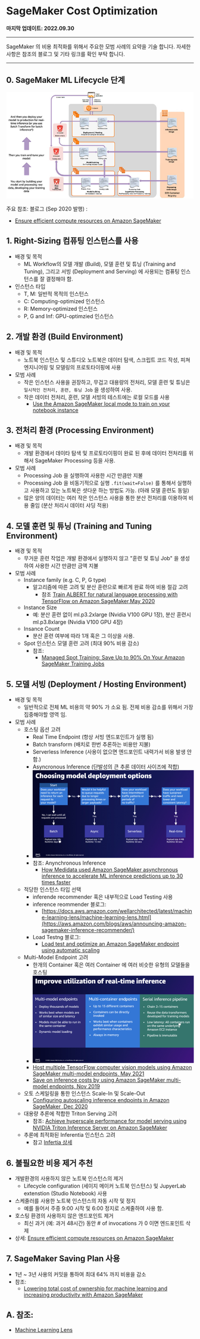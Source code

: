 # SageMaker Cost Optimization 

**마지막 업데이트: 2022.09.30**


---
SageMaker 의 비용 최적화를 위해서 주요한 모범 사례의 요약을 기술 합니다. 자세한 사항은 참조의 블로그 및 기타 링크를 확인 부탁 합니다.

---

## 0. SageMaker ML Lifecycle 단계

![SageMaker-Process.jpg](img/SageMaker-Process.jpg)

주요 참조: 블로그 (Sep 2020 발행) : 
- [Ensure efficient compute resources on Amazon SageMaker](https://aws.amazon.com/blogs/machine-learning/ensure-efficient-compute-resources-on-amazon-sagemaker/)
    
## 1. Right-Sizing 컴퓨팅 인스턴스를 사용
- 배경 및 목적
    - ML Workflow의 모델 개발 (Build), 모델 훈련 및 튜닝 (Training and Tuning), 그리고 서빙 (Deployment and Serving) 에 사용되는 컴퓨팅 인스턴스를 잘 결정해야 함.
- 인스턴스 타입
    - T, M: 일반적 목적의 인스턴스
    - C: Computing-optimized 인스턴스
    - R: Memory-optimized 인스턴스
    - P, G and Inf: GPU-optimzied 인스턴스

## 2. 개발 환경 (Build Environment)
- 배경 및 목적
    - 노트북 인스턴스 및 스튜디오 노트북은 데이터 탐색, 스크립트 코드 작성, 피쳐 엔지니어링 및 모델링의 프로토타이핑에 사용
- 모범 사례
    - 작은 인스턴스 사용을 권장하고, 무겁고 대용량의 전처리, 모델 훈련 및 튜닝은 `일시적인 전처리, 훈련, 튜닝 Job` 을 생성하여 사용.
    - 작은 데이터 전처리, 훈련, 모델 서빙의 테스트에는 로컬 모드를 사용
        - [Use the Amazon SageMaker local mode to train on your notebook instance](https://aws.amazon.com/blogs/machine-learning/use-the-amazon-sagemaker-local-mode-to-train-on-your-notebook-instance/)


## 3. 전처리 환경 (Processing Environment)
- 배경 및 목적
    - 개발 환경에서 데이타 탐색 및 프로토타이핑이 완료 된 후에 데이터 전처리를 위해서 SageMaker Processing 등을 사용.
- 모범 사례    
    - Processing Job 을 실행하여 사용한 시간 만큼만 지불
    - Processing Job 을 비동기적으로 실행 `.fit(wait=False)` 를 통해서 실행하고 사용하고 있는 노트북은 셧다운 하는 방법도 가능. (아래 모델 훈련도 동일)
    - 많은 양의 데이터는 여러 작은 인스턴스 사용을 통한 분산 전처리를 이용하여 비용 줄임 (분산 처리시 데이터 샤딩 적용)


## 4. 모델 훈련 및 튜닝 (Training and Tuning Environment)
- 배경 및 목적
    - 무거운 훈련 작업은 개발 환경에서 실행하지 않고 "훈련 및 튜닝 Job" 을 생성하여 사용한 시간 만큼만 금액 지뷸
- 모범 사례    
    - Instance family (e.g. C, P, G type) 
        - 알고리즘에 따른 고려 및 분산 훈련으로 빠르게 완료 하여 비용 절감 고려
            - 참조 [Train ALBERT for natural language processing with TensorFlow on Amazon SageMaker,May 2020](https://aws.amazon.com/blogs/machine-learning/train-albert-for-natural-language-processing-with-tensorflow-on-amazon-sagemaker/)
    - Instance Size 
        - 예: 분산 훈련 없이 ml.p3.2xlarge (Nvidia V100 GPU 1장), 분산 훈련시 ml.p3.8xlarge (Nvidia V100 GPU 4장)
    - Insance Count 
        - 분산 훈련 여부에 따라 1개 혹은 그 이상을 사용.
    - Spot 인스턴스 모델 훈련 고려 (최대 90% 비용 감소)     
        - 참조: 
            - [Managed Spot Training: Save Up to 90% On Your Amazon SageMaker Training Jobs](https://aws.amazon.com/blogs/aws/managed-spot-training-save-up-to-90-on-your-amazon-sagemaker-training-jobs/)

## 5. 모델 서빙 (Deployment / Hosting Environment)
- 배경 및 목적
    - 일반적으로 전체 ML 비용의 약 90% 가 소요 됨. 전체 비용 감소를 위해서 가장 집중해야할 영역 임.
- 모범 사례    
    - 호스팅 옵션 고려
        - Real Time Endpoint (항상 서빙 엔드포인트가 실행 됨)
        - Batch transform (배치로 한번 추론하는 비용만 지불)
        - Serverless Inference (사용이 없으면 엔드포인트 내력가서 비용 발생 안함.)
        - Asyncronous Inference (단발성의 큰 추론 데이터 사이즈에 적합)
        - ![model_deployment_options.png](img/model_deployment_options.png)           
        - 참조: Anynchronous Inference
            - [How Medidata used Amazon SageMaker asynchronous inference to accelerate ML inference predictions up to 30 times faster](https://aws.amazon.com/blogs/machine-learning/how-medidata-used-amazon-sagemaker-asynchronous-inference-to-accelerate-ml-inference-predictions-up-to-30-times-faster/)
    - 적당한 인스턴스 타입 선택
        - inferende recommender 혹은 내부적으로 Load Testing 사용
        - inference reommender 블로그: 
            - [https://docs.aws.amazon.com/wellarchitected/latest/machine-learning-lens/machine-learning-lens.html](https://aws.amazon.com/blogs/aws/announcing-amazon-sagemaker-inference-recommender/)
        - Load Testng 블로그:
            - [Load test and optimize an Amazon SageMaker endpoint using automatic scaling](https://aws.amazon.com/blogs/machine-learning/load-test-and-optimize-an-amazon-sagemaker-endpoint-using-automatic-scaling/)
    - Multi-Model Endpoint 고려 
        - 한개의 Container 혹은 여러 Container 에 여러 비슷한 유형의 모델들을 호스팅
        - ![multip-model-endpoint.png](img/multip-model-endpoint.png)
        - [Host multiple TensorFlow computer vision models using Amazon SageMaker multi-model endpoints, May 2021](https://aws.amazon.com/blogs/machine-learning/host-multiple-tensorflow-computer-vision-models-using-amazon-sagemaker-multi-model-endpoints/)
        - [Save on inference costs by using Amazon SageMaker multi-model endpoints, Nov 2019](https://aws.amazon.com/blogs/machine-learning/save-on-inference-costs-by-using-amazon-sagemaker-multi-model-endpoints/)
    - 오토 스케일링을 통한 인스턴스 Scale-In 및 Scale-Out
        - [Configuring autoscaling inference endpoints in Amazon SageMaker ,Dec 2020](https://aws.amazon.com/blogs/machine-learning/configuring-autoscaling-inference-endpoints-in-amazon-sagemaker/)
    - 대용량 추론에 적합한 Triton Serving 고려
        - 참조: [Achieve hyperscale performance for model serving using NVIDIA Triton Inference Server on Amazon SageMaker](https://aws.amazon.com/blogs/machine-learning/achieve-hyperscale-performance-for-model-serving-using-nvidia-triton-inference-server-on-amazon-sagemaker/)
    - 추론에 최적화된 Inferentia 인스턴스 고려
        - 참고 [Infertia 상세](../Inferentia/README.md)

## 6. 불필요한 비용 제거 추천
- 개발환경의 사용하지 않은 노트북 인스턴스의 제거
    - Lifecycle configuration (세이지 메이커 노트북 인스턴스) 및 JupyerLab extenstion (Studio Notebook) 사용
- 스케줄러를 사용한 노트북 인스턴스의 자동 시작 및 정지
    - 예를 들어서 주중 9:00 시작 및 6:00 정지로 스케줄하여 사용 함.
- 호스팅 환경의 사용하지 않은 엔드포인트 제거
    - 최신 과거 (예: 과거 48시간) 동안 # of invocations 가 0 이면 엔드포인트 삭제
- 상세: [Ensure efficient compute resources on Amazon SageMaker](https://aws.amazon.com/blogs/machine-learning/ensure-efficient-compute-resources-on-amazon-sagemaker/)    
## 7. SageMaker Saving Plan 사용
- 1년 ~ 3년 사용의 커밋을 통하여 최대 64% 까지 비용을 감소
- 참조: 
    - [Lowering total cost of ownership for machine learning and increasing productivity with Amazon SageMaker](https://aws.amazon.com/blogs/machine-learning/lowering-total-cost-of-ownership-for-machine-learning-and-increasing-productivity-with-amazon-sagemaker/)
    
## A. 참조:
- [Machine Learning Lens](https://docs.aws.amazon.com/wellarchitected/latest/machine-learning-lens/machine-learning-lens.html)






